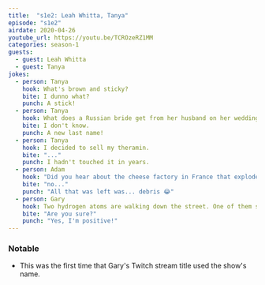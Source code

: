```yaml
---
title:  "s1e2: Leah Whitta, Tanya"
episode: "s1e2"
airdate: 2020-04-26
youtube_url: https://youtu.be/TCROzeRZ1MM
categories: season-1
guests:
  - guest: Leah Whitta
  - guest: Tanya
jokes:
  - person: Tanya
    hook: What's brown and sticky?
    bite: I dunno what?
    punch: A stick! 
  - person: Tanya
    hook: What does a Russian bride get from her husband on her wedding day that is long and hard?
    bite: I don't know.
    punch: A new last name!
  - person: Tanya
    hook: I decided to sell my theramin. 
    bite: "..."
    punch: I hadn't touched it in years.
  - person: Adam
    hook: "Did you hear about the cheese factory in France that exploded?"
    bite: "no..."
    punch: "All that was left was... debris 😂"
  - person: Gary
    hook: Two hydrogen atoms are walking down the street. One of them says to the other "Oh no! I've lost an electron!" 
    bite: "Are you sure?"
    punch: "Yes, I'm positive!"
---
```


### Notable

* This was the first time that Gary's Twitch stream title used the show's name.

